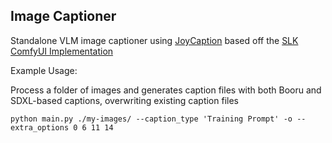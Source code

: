 Image Captioner
---
Standalone VLM image captioner using [JoyCaption](https://github.com/fpgaminer/joycaption) based off the [SLK ComfyUI Implementation](https://github.com/EvilBT/ComfyUI_SLK_joy_caption_two)


Example Usage:

Process a folder of images and generates caption files with both Booru and SDXL-based captions, overwriting existing caption files
```
python main.py ./my-images/ --caption_type 'Training Prompt' -o --extra_options 0 6 11 14
```
